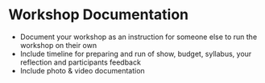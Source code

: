 #  Workshop Documentation 

- Document your workshop as an instruction for someone else to run the workshop on their own
- Include timeline for preparing and run of show, budget, syllabus, your reflection and participants feedback 
- Include photo & video documentation 


